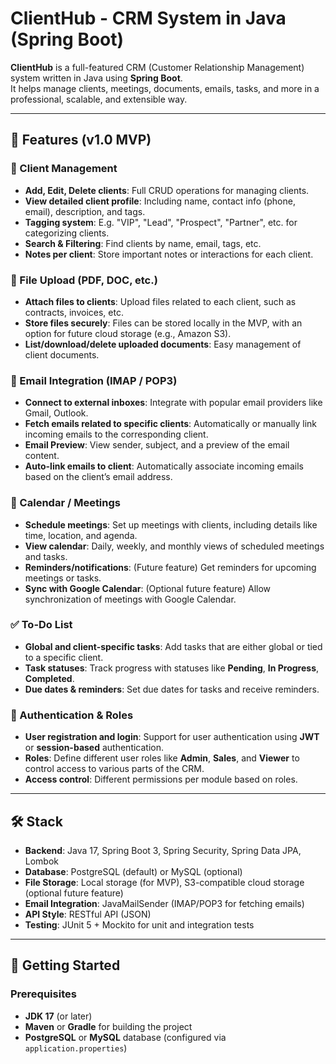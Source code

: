 # ClientHub - CRM System in Java (Spring Boot)

**ClientHub** is a full-featured CRM (Customer Relationship Management) system written in Java using **Spring Boot**.  
It helps manage clients, meetings, documents, emails, tasks, and more in a professional, scalable, and extensible way.

---

## 🧩 Features (v1.0 MVP)

### 👥 Client Management
- **Add, Edit, Delete clients**: Full CRUD operations for managing clients.
- **View detailed client profile**: Including name, contact info (phone, email), description, and tags.
- **Tagging system**: E.g. "VIP", "Lead", "Prospect", "Partner", etc. for categorizing clients.
- **Search & Filtering**: Find clients by name, email, tags, etc.
- **Notes per client**: Store important notes or interactions for each client.

### 📁 File Upload (PDF, DOC, etc.)
- **Attach files to clients**: Upload files related to each client, such as contracts, invoices, etc.
- **Store files securely**: Files can be stored locally in the MVP, with an option for future cloud storage (e.g., Amazon S3).
- **List/download/delete uploaded documents**: Easy management of client documents.

### 📧 Email Integration (IMAP / POP3)
- **Connect to external inboxes**: Integrate with popular email providers like Gmail, Outlook.
- **Fetch emails related to specific clients**: Automatically or manually link incoming emails to the corresponding client.
- **Email Preview**: View sender, subject, and a preview of the email content.
- **Auto-link emails to client**: Automatically associate incoming emails based on the client’s email address.

### 📆 Calendar / Meetings
- **Schedule meetings**: Set up meetings with clients, including details like time, location, and agenda.
- **View calendar**: Daily, weekly, and monthly views of scheduled meetings and tasks.
- **Reminders/notifications**: (Future feature) Get reminders for upcoming meetings or tasks.
- **Sync with Google Calendar**: (Optional future feature) Allow synchronization of meetings with Google Calendar.

### ✅ To-Do List
- **Global and client-specific tasks**: Add tasks that are either global or tied to a specific client.
- **Task statuses**: Track progress with statuses like **Pending**, **In Progress**, **Completed**.
- **Due dates & reminders**: Set due dates for tasks and receive reminders.

### 🔐 Authentication & Roles
- **User registration and login**: Support for user authentication using **JWT** or **session-based** authentication.
- **Roles**: Define different user roles like **Admin**, **Sales**, and **Viewer** to control access to various parts of the CRM.
- **Access control**: Different permissions per module based on roles.

---

## 🛠️ Stack

- **Backend**: Java 17, Spring Boot 3, Spring Security, Spring Data JPA, Lombok
- **Database**: PostgreSQL (default) or MySQL (optional)
- **File Storage**: Local storage (for MVP), S3-compatible cloud storage (optional future feature)
- **Email Integration**: JavaMailSender (IMAP/POP3 for fetching emails)
- **API Style**: RESTful API (JSON)
- **Testing**: JUnit 5 + Mockito for unit and integration tests

---

## 🚀 Getting Started

### Prerequisites

- **JDK 17** (or later)
- **Maven** or **Gradle** for building the project
- **PostgreSQL** or **MySQL** database (configured via `application.properties`)
